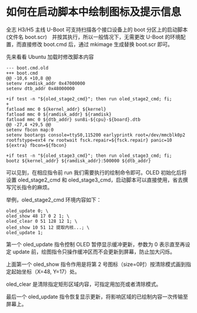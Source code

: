 # 如何在启动脚本中绘制图标及提示信息

全志 H3/H5 主线 U-Boot 可支持扫描各个接口设备上的 boot 分区上的启动脚本 (文件名 boot.scr)　并按其执行，所以一般情况下，无需更改 U-Boot 的环境配置，而直接修改 boot.cmd 后，通过 mkimage 生成替换 boot.scr 即可。

先来看看 Ubuntu 加载时修改脚本内容

    --- boot.cmd.old
    +++ boot.cmd
    @@ -10,6 +10,8 @@
    setenv ramdisk_addr 0x47000000
    setenv dtb_addr 0x48000000
     
    +if test -n "${oled_stage2_cmd}"; then run oled_stage2_cmd; fi;
    +
    fatload mmc 0 ${kernel_addr} ${kernel}
    fatload mmc 0 ${ramdisk_addr} ${ramdisk}
    fatload mmc 0 ${dtb_addr} sun8i-${cpu}-${board}.dtb
    @@ -27,4 +29,5 @@
    setenv fbcon map:0
    setenv bootargs console=ttyS0,115200 earlyprintk root=/dev/mmcblk0p2 rootfstype=ext4 rw rootwait fsck.repair=${fsck.repair} panic=10 ${extra} fbcon=${fbcon}
    
    +if test -n "${oled_stage3_cmd}"; then run oled_stage3_cmd; fi;
    bootz ${kernel_addr} ${ramdisk_addr}:500000 ${dtb_addr}

可以见到，在相应指令前 run 我们需要执行的绘制命令即可。OLED 初始化后将设置 oled_stage2_cmd 和 oled_stage3_cmd，启动脚本可以直接使用，省去撰写冗长指令的麻烦。
 
举例，oled_stage2_cmd 环境内容如下：

    oled_update 0; \
    oled_show 48 17 0 2 1; \
    oled_clear 0 51 128 12 1; \
    oled_show 10 51 12 提取内核...; \
    oled_update 1;

第一个 oled_update 指令控制 OLED 暂停显示缓冲更新，参数为 0 表示直至再设定 update 前，绘图指令只操作缓冲区而不会更新到屏幕，防止加大闪烁。

上面第一个 oled_show 指令作用是将第 2 号图标（size=0时）按清除模式画到指定起始坐标（X=48, Y=17）处。

oled_clear 是清除指定矩形区域内容，可指定用加亮或者清除模式。

最后一个 oled_update 指令恢复显示更新，将影响区域的已绘制内容一次传输至屏幕上。
